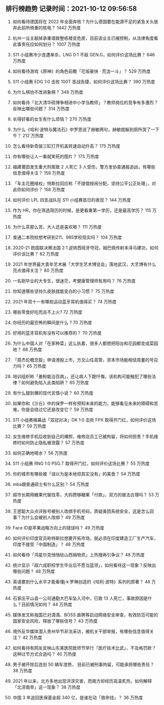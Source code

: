
## 排行榜趋势 记录时间：2021-10-12 09:56:58
  
  1. 如何看待德国将在 2022 年全面弃核？为什么德国要在能源不足的紧急关头放弃此前所倚重的核电？ 1442 万热度
    
  2. 杭州一业主敲掉承重墙致整栋楼变危房，目前该业主已被控制，从法律角度看此事责任应如何划分？ 1007 万热度
    
  3. S11 小组赛冷少连遭单杀，LNG 0:1 不敌 GEN.G，如何评价这场比赛？ 646 万热度
    
  4. 如何看待游戏《原神》的角色前瞻「花坂豪快 · 荒泷一斗」？ 529 万热度
    
  5. S11 小组赛 EDG 1:0 击败 100T 首战告捷，如何评价这场比赛？ 390 万热度
    
  6. 为什么棋协不改进象棋？ 348 万热度
    
  7. 如何看待「北大清华硕博争相进中小学当教师」？教师岗位的竞争有多激烈？反映出哪些问题？ 314 万热度
    
  8. 长得好看的女生有什么烦恼？ 270 万热度
    
  9. 为什么《哈利·波特与魔法石》中罗恩说了赫敏两句，赫敏就躲到厕所哭了一下午？ 212 万热度
    
  10. 怎么看待新奇骏三缸打开机盖转速自动升高？ 175 万热度
    
  11. 你有哪些让人一看就笑死的图片？ 173 万热度
    
  12. 福建莆田发生重大刑案致 2 人死亡 3 人受伤，警方发协查通报追凶，有哪些信息值得关注？ 159 万热度
    
  13. 「车主花圈维权」特斯拉回应称「不提倡按闹分配，坚持公平公正处理」，对此你如何评价？ 158 万热度
    
  14. 如何评价 LPL 四支战队在 S11 小组赛首日的表现？ 144 万热度
    
  15. 作为 HR，你在筛选简历的时候，是更看重第一学历，还是最高学历？ 115 万热度
    
  16. 为什么茶那么苦，大人还是喜欢喝？ 111 万热度
    
  17. 普通二本院校想考研到211、985学校现实吗？ 104 万热度
    
  18. 2020-21 欧国联决赛法国 2:1 逆转西班牙夺冠，姆巴佩传射本泽马建功，如何评价该比赛？ 82 万热度
    
  19. 2021 年世界最大青年艺术展「大学生艺术博览会」落地武汉，大艺博有什么亮点值得关注？ 80 万热度
    
  20. 一名刚毕业的大专生，很迷茫，考健康管理师有用吗？ 76 万热度
    
  21. 你知道哪些坚持久皮肤就能变白的小习惯？ 75 万热度
    
  22. 2021 年双十一有哪些运动蓝牙耳机值得买？ 74 万热度
    
  23. 哪些零食好吃而且不上火? 72 万热度
    
  24. 你经历的最恐怖的瞬间是什么 ? 70 万热度
    
  25. 好用的蓝牙耳机有没有可以推荐的？ 70 万热度
    
  26. 为什么中国人对「在家种菜」这么执着，很多人都想把阳台和花园都变成菜园地？ 68 万热度
    
  27. 「周杰伦概念股」申请港股上市，方文山任高管，资本市场能相信周董的号召力吗？ 65 万热度
    
  28. 培训组织称「姜粉能治百病」，还让病人下跪忏悔，该机构可能触犯了哪些法律？如何避免陷入此类陷阱？ 65 万热度
    
  29. 有什么甜到爆的现代言情小说？ 60 万热度
    
  30. 如果你和《沙丘》中的保罗一样有预知未来的能力，能够看见未来的障碍和苦难，你是会绕过它还是改变它？ 59 万热度
    
  31. S11 小组赛揭幕战「双冠对决」DK 1:0 击败 FPX 取得开门红，如何评价这场比赛？ 59 万热度
    
  32. 女生维修手机后收到自己的裸照，维修店员工已被拘留，将如何担责？手机维修时如何防止隐私被泄露？ 57 万热度
    
  33. 如何正确地喝水？ 56 万热度
    
  34. S11 小组赛 RNG 1:0 PSG.T 取得开门红，如何评价这场比赛？ 55 万热度
    
  35. 你的城市有哪些被「误以为是本地但其实没有」的美食？ 54 万热度
    
  36. mba跟普通硕士有什么区别？ 54 万热度
    
  37. 超市长期用糖果代替找零，大妈攒够糖果「付款」，双方的做法合理吗？ 53 万热度
    
  38. 王思聪大众点评账号被别人改绑手机号码，质疑美团系统安全，这是怎么回事？为什么会被别人改绑？ 49 万热度
    
  39. Face ID是苹果战略方向上的错误吗？ 49 万热度
    
  40. 如何评价印度官员称特斯拉想要开拓市场，就必须在印度建造工厂生产汽车，印度不接受「中国制造」？ 48 万热度
    
  41. 如何看待「鸿星尔克悄悄给山西捐物资」上热搜再引争议？ 48 万热度
    
  42. 统计显示「超六成职校学生毕业后不愿当蓝领」，如何看待这一现象？反映出哪些问题？ 48 万热度
    
  43. 英语要到什么水平才能看懂j·k·罗琳创造的《哈利·波特》系列的原著？ 48 万热度
    
  44. 石家庄平山县一公司通勤大巴车坠入河中，已致 13 人死亡，事故原因是什么？目前情况如何？ 44 万热度
    
  45. 媒体发文称我国已对滴滴、BOSS 直聘等启动网络安全审查，有效防范可能的国家安全风险，释放了哪些信号？ 43 万热度
    
  46. 境外反华媒体潜入贵州毕节非法采访，被机关干部举报，有哪些信息值得关注？ 42 万热度
    
  47. 如何看待有网友反映山东某医院医师节举行「医疗技术比武」，不及格罚款？这种过节方式合适吗？ 40 万热度
    
  48. 男子被开除后连划 50 辆车泄愤， 目前已被刑事拘留，可能承担哪些责任？ 38 万热度
    
  49. 2021 年以来，北方多地出现洪涝灾害，而南方却经历高温炙热，如何解释「北涝南旱」这一现象？ 38 万热度
    
  50. 中国 3 年追回医保基金超 340 亿，是谁在动「救命钱」？ 36 万热度
    